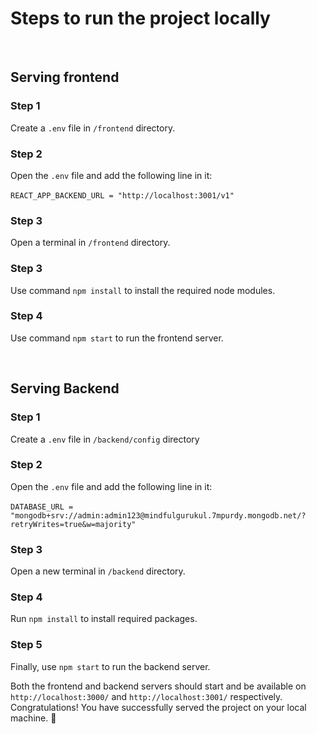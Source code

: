 # Steps to run the project locally

<br/>

## Serving frontend
### Step 1 
Create a `.env` file in `/frontend` directory.

### Step 2
Open the `.env` file and add the following line in it:<br/><br/>
`REACT_APP_BACKEND_URL = "http://localhost:3001/v1"`

### Step 3
Open a terminal in `/frontend` directory.

### Step 3
Use command `npm install` to install the required node modules.

### Step 4
Use command `npm start` to run the frontend server.

<br/>

## Serving Backend
### Step 1
Create a `.env` file in `/backend/config` directory

### Step 2
Open the `.env` file and add the following line in it:<br/><br/>
`DATABASE_URL = "mongodb+srv://admin:admin123@mindfulgurukul.7mpurdy.mongodb.net/?retryWrites=true&w=majority"`

### Step 3
Open a new terminal in `/backend` directory.

### Step 4
Run `npm install` to install required packages.

### Step 5
Finally, use `npm start` to run the backend server.

Both the frontend and backend servers should start and be available on `http://localhost:3000/` and `http://localhost:3001/` respectively.<br/>
Congratulations! You have successfully served the project on your local machine. 🎉
